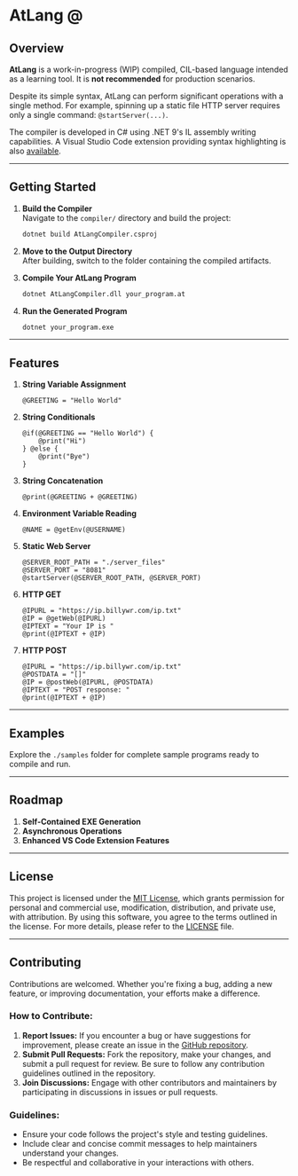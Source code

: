 # AtLang @

## Overview

**AtLang** is a work-in-progress (WIP) compiled, CIL-based language intended as a learning tool. It is **not recommended** for production scenarios.

Despite its simple syntax, AtLang can perform significant operations with a single method. For example, spinning up a static file HTTP server requires only a single command: `@startServer(...)`.

The compiler is developed in C# using .NET 9's IL assembly writing capabilities. A Visual Studio Code extension providing syntax highlighting is also [available](https://marketplace.visualstudio.com/items?itemName=richardsondev.atlang).

---

## Getting Started

1. **Build the Compiler**  
   Navigate to the `compiler/` directory and build the project:
   ```bash
   dotnet build AtLangCompiler.csproj
   ```
2. **Move to the Output Directory**  
   After building, switch to the folder containing the compiled artifacts.

3. **Compile Your AtLang Program**  
   ```bash
   dotnet AtLangCompiler.dll your_program.at
   ```
4. **Run the Generated Program**  
   ```bash
   dotnet your_program.exe
   ```

---

## Features

1. **String Variable Assignment**  
   ```plaintext
   @GREETING = "Hello World"
   ```
   
2. **String Conditionals**  
   ```plaintext
   @if(@GREETING == "Hello World") {
       @print("Hi")
   } @else {
       @print("Bye")
   }
   ```
   
3. **String Concatenation**  
   ```plaintext
   @print(@GREETING + @GREETING)
   ```
   
4. **Environment Variable Reading**  
   ```plaintext
   @NAME = @getEnv(@USERNAME)
   ```

5. **Static Web Server**  
   ```plaintext
   @SERVER_ROOT_PATH = "./server_files"
   @SERVER_PORT = "8081"
   @startServer(@SERVER_ROOT_PATH, @SERVER_PORT)
   ```

6. **HTTP GET**  
   ```plaintext
   @IPURL = "https://ip.billywr.com/ip.txt"
   @IP = @getWeb(@IPURL)
   @IPTEXT = "Your IP is "
   @print(@IPTEXT + @IP)
   ```

7. **HTTP POST**  
   ```plaintext
   @IPURL = "https://ip.billywr.com/ip.txt"
   @POSTDATA = "[]"
   @IP = @postWeb(@IPURL, @POSTDATA)
   @IPTEXT = "POST response: "
   @print(@IPTEXT + @IP)
   ```

---

## Examples

Explore the `./samples` folder for complete sample programs ready to compile and run.

---

## Roadmap

1. **Self-Contained EXE Generation**  
2. **Asynchronous Operations**  
3. **Enhanced VS Code Extension Features**  

---

## License

This project is licensed under the [MIT License](./LICENSE), which grants permission for personal and commercial use, modification, distribution, and private use, with attribution. By using this software, you agree to the terms outlined in the license. For more details, please refer to the [LICENSE](./LICENSE) file.

---

## Contributing

Contributions are welcomed. Whether you're fixing a bug, adding a new feature, or improving documentation, your efforts make a difference. 

### How to Contribute:
1. **Report Issues:** If you encounter a bug or have suggestions for improvement, please create an issue in the [GitHub repository](https://github.com/richardsondev/atlang/issues).
2. **Submit Pull Requests:** Fork the repository, make your changes, and submit a pull request for review. Be sure to follow any contribution guidelines outlined in the repository.
3. **Join Discussions:** Engage with other contributors and maintainers by participating in discussions in issues or pull requests.

### Guidelines:
- Ensure your code follows the project's style and testing guidelines.
- Include clear and concise commit messages to help maintainers understand your changes.
- Be respectful and collaborative in your interactions with others.
